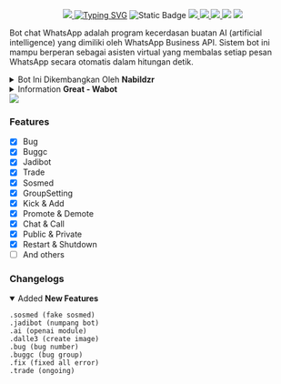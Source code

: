 <p align="center">
<a href="https://i.pinimg.com/originals/ff/6d/f6/ff6df6154971fd0e4560117208293bc4.jpg"><img src="https://i.pinimg.com/originals/ff/6d/f6/ff6df6154971fd0e4560117208293bc4.jpg"</a>
<a href="https://git.io/typing-svg"><img src="https://readme-typing-svg.herokuapp.com?font=Secular+One&size=40&duration=1800&pause=1000&color=F7F1B1&center=true&vCenter=true&random=false&width=435&lines=Great+-+Wabot;Modifier%3A+%40nabildzr" alt="Typing SVG" /></a>
<img alt="Static Badge" src="https://img.shields.io/badge/nabildzr-white?logo=instagram&link=https%3A%2F%2Finstagram.com%2Fnabildzr">
<a href="https://github.com/nabildzr/nabildzr/watchers"><img src="https://img.shields.io/github/watchers/nabildzr/nabildzr.svg"</a>
<a href="https://github.com/nabildzr/nabildzr"><img src="https://img.shields.io/github/stars/nabildzr/nabildzr.svg"</a>
<a href="https://github.com/nabildzr/nabildzr"><img src="https://img.shields.io/github/forks/nabildzr/nabildzr.svg"</a>
<a href="https://github.com/nabildzr/nabildzr"><img src="https://img.shields.io/github/repo-size/nabildzr/nabildzr.svg"></a>
<img src="https://raw.githubusercontent.com/andreasbm/readme/master/assets/lines/colored.png"/>

Bot chat WhatsApp adalah program kecerdasan buatan AI (artificial intelligence) yang dimiliki oleh WhatsApp Business API. Sistem bot ini mampu berperan sebagai asisten virtual yang membalas setiap pesan WhatsApp secara otomatis dalam hitungan detik.

<details close="close">
<summary>Bot Ini Dikembangkan Oleh <b>Nabildzr</b></summary>
<a href="http://wa.me/6289514847060"><img src="https://img.shields.io/badge/Whatsapp-30302f?style=flat&logo=whatsapp"></a>
<a href="http://www.instagram.com/nabildzr"><img src="https://img.shields.io/badge/Instagram-30302f?style=flat&logo=instagram"></a>
</details><details close="close"><summary>Information <b>Great - Wabot</b></summary>

- `Select The Language`

`you can choose Indonesian or English`
<details close="close">
<summary><i><b>Indonesian</b></i></summary>

***
### 1. -
> -
```
pkg update -y;pkg upgrade -y;pkg install nodejs -y;pkg install git -y;git clone https://github.com/nabildzr/nabildzr.git && cd nabildzr;rm -rf session.json;node index
```
### 2. Pairing Code
> -
### 3. Catatan
> -
***
</details><details close="close"><summary><i><b>English</b></i></summary>

***
### 1. -
> -
```
pkg update -y;pkg upgrade -y;pkg install nodejs -y;pkg install git -y;git clone https://github.com/nabildzr/nabildzr.git && cd nabildzr;rm -rf session.json;node index
```
### 2. -
> -
### 3. Note
> I Suggest Don't Use Whatsapp/Personal Number
***
</details></details>
<img src="https://raw.githubusercontent.com/andreasbm/readme/master/assets/lines/colored.png"/>

### Features
- [x] Bug
- [x] Buggc
- [x] Jadibot
- [x] Trade
- [x] Sosmed
- [x] GroupSetting
- [x] Kick & Add
- [x] Promote & Demote
- [x] Chat & Call
- [x] Public & Private
- [x] Restart & Shutdown
- [ ] And others

### Changelogs
<details open="open"><summary>Added <b>New Features</b></summary>

```
.sosmed (fake sosmed)
.jadibot (numpang bot)
.ai (openai module)
.dalle3 (create image)
.bug (bug number)
.buggc (bug group)
.fix (fixed all error)
.trade (ongoing)
```
</details>
